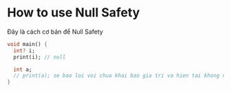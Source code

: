 # How to use Null Safety

Đây là cách cơ bản để Null Safety 

```dart
void main() {
  int? i;
  print(i); // null

  int a; 
  // print(a); se bao loi voi chua khai bao gia tri va hien tai khong null safety
}
```